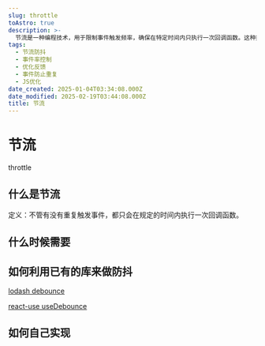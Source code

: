 ```yaml
---
slug: throttle
toAstro: true
description: >-
  节流是一种编程技术，用于限制事件触发频率，确保在特定时间内只执行一次回调函数。这种技术常用于优化性能，例如在用户频繁操作时减少不必要的计算或请求。可以使用如lodash的debounce函数或react-use库中的useDebounce钩子来实现节流。此外，文章还介绍了如何手动实现节流功能。
tags:
  - 节流防抖
  - 事件率控制
  - 优化反馈
  - 事件防止重复
  - JS优化
date_created: 2025-01-04T03:34:08.000Z
date_modified: 2025-02-19T03:44:08.000Z
title: 节流
---
```


# 节流

throttle

## 什么是节流

定义：不管有没有重复触发事件，都只会在规定的时间内执行一次回调函数。

## 什么时候需要

## 如何利用已有的库来做防抖

[lodash debounce](<https://lodash.com/docs/4.17.15#debounce>)

[react-use useDebounce](<https://github.com/streamich/react-use/blob/master/docs/useDebounce.md>)

## 如何自己实现
